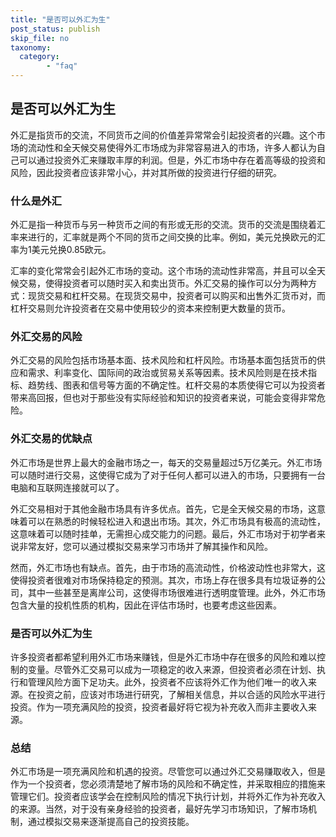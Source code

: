 ```yaml
---
title: "是否可以外汇为生"
post_status: publish
skip_file: no
taxonomy:
  category:
        - "faq"
---
```


## 是否可以外汇为生

外汇是指货币的交流，不同货币之间的价值差异常常会引起投资者的兴趣。这个市场的流动性和全天候交易使得外汇市场成为非常容易进入的市场，许多人都认为自己可以通过投资外汇来赚取丰厚的利润。但是，外汇市场中存在着高等级的投资和风险，因此投资者应该非常小心，并对其所做的投资进行仔细的研究。

### 什么是外汇

外汇是指一种货币与另一种货币之间的有形或无形的交流。货币的交流是围绕着汇率来进行的，汇率就是两个不同的货币之间交换的比率。例如，美元兑换欧元的汇率为1美元兑换0.85欧元。

汇率的变化常常会引起外汇市场的变动。这个市场的流动性非常高，并且可以全天候交易，使得投资者可以随时买入和卖出货币。外汇交易的操作可以分为两种方式：现货交易和杠杆交易。在现货交易中，投资者可以购买和出售外汇货币对，而杠杆交易则允许投资者在交易中使用较少的资本来控制更大数量的货币。

### 外汇交易的风险

外汇交易的风险包括市场基本面、技术风险和杠杆风险。市场基本面包括货币的供应和需求、利率变化、国际间的政治或贸易关系等因素。技术风险则是在技术指标、趋势线、图表和信号等方面的不确定性。杠杆交易的本质使得它可以为投资者带来高回报，但也对于那些没有实际经验和知识的投资者来说，可能会变得非常危险。

### 外汇交易的优缺点

外汇市场是世界上最大的金融市场之一，每天的交易量超过5万亿美元。外汇市场可以随时进行交易，这使得它成为了对于任何人都可以进入的市场，只要拥有一台电脑和互联网连接就可以了。

外汇交易相对于其他金融市场具有许多优点。首先，它是全天候交易的市场，这意味着可以在熟悉的时候轻松进入和退出市场。其次，外汇市场具有极高的流动性，这意味着可以随时挂单，无需担心成交能力的问题。最后，外汇市场对于初学者来说非常友好，您可以通过模拟交易来学习市场并了解其操作和风险。

然而，外汇市场也有缺点。首先，由于市场的高流动性，价格波动性也非常大，这使得投资者很难对市场保持稳定的预测。其次，市场上存在很多具有垃圾证券的公司，其中一些甚至是离岸公司，这使得市场很难进行透明度管理。此外，外汇市场包含大量的投机性质的机构，因此在评估市场时，也要考虑这些因素。

### 是否可以外汇为生

许多投资者都希望利用外汇市场来赚钱，但是外汇市场中存在很多的风险和难以控制的变量。尽管外汇交易可以成为一项稳定的收入来源，但投资者必须在计划、执行和管理风险方面下足功夫。此外，投资者不应该将外汇作为他们唯一的收入来源。在投资之前，应该对市场进行研究，了解相关信息，并以合适的风险水平进行投资。作为一项充满风险的投资，投资者最好将它视为补充收入而非主要收入来源。

### 总结

外汇市场是一项充满风险和机遇的投资。尽管您可以通过外汇交易赚取收入，但是作为一个投资者，您必须清楚地了解市场的风险和不确定性，并采取相应的措施来管理它们。投资者应该学会在控制风险的情况下执行计划，并将外汇作为补充收入的来源。当然，对于没有亲身经验的投资者，最好先学习市场知识，了解市场机制，通过模拟交易来逐渐提高自己的投资技能。
